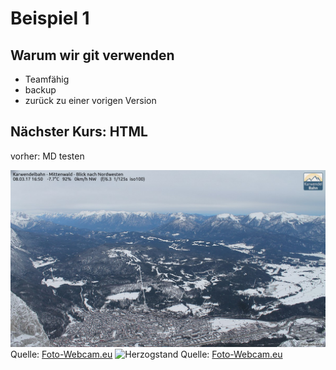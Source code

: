 # Beispiel 1

## Warum wir git verwenden

+ Teamfähig
+ backup
+ zurück zu einer vorigen Version

## Nächster Kurs: HTML
vorher: MD testen

![Karwendel](bild.jpg)
Quelle: [Foto-Webcam.eu](https://www.foto-webcam.eu/webcam/karwendel/)
![Herzogstand](https://www.foto-webcam.eu/webcam/kochelsee/2017/03/08/1710_lm.jpg)
Quelle: [Foto-Webcam.eu](https://www.foto-webcam.eu/webcam/kochelsee/2017/03/08/1710_lm.jpg)